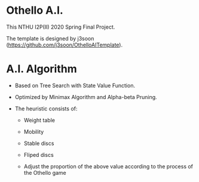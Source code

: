# Othello A.I.

This NTHU I2P(II) 2020 Spring Final Project.

The template is designed by j3soon (https://github.com/j3soon/OthelloAITemplate).

# A.I. Algorithm

- Based on Tree Search with State Value Function.

- Optimized by Minimax Algorithm and Alpha-beta Pruning.

- The heuristic consists of:

	- Weight table

	- Mobility

	- Stable discs

	- Fliped discs

	- Adjust the proportion of the above value according to the process of the Othello game